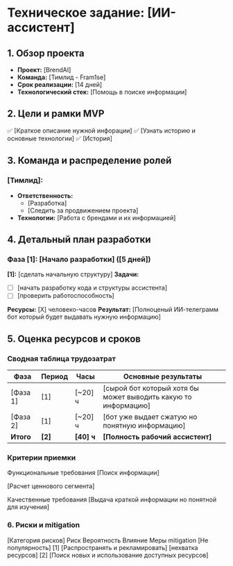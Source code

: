 # Техническое задание: [ИИ-ассистент]

## 1. Обзор проекта
- **Проект:** [BrendAI]
- **Команда:** [Тимлид - Fram1se]  
- **Срок реализации:** [14 дней]
- **Технологический стек:** [Помощь в поиске информации]

## 2. Цели и рамки MVP
✅ [Краткое описание нужной инфорации]
✅ [Узнать историю и основные технологии]
✅ [История]

## 3. Команда и распределение ролей
### [Тимлид]:
- **Ответственность:**
  - [Разработка]
  - [Следить за продвижением проекта]
- **Технологии:** [Работа с брендами и их информацией]

## 4. Детальный план разработки
### Фаза [1]: [Начало разработки] ([5 дней])

**[1]:** [сделать начальную структуру]
**Задачи:**
- [ ] [начать разработку кода и структуры ассистента]
- [ ] [проверить работоспособность]

**Ресурсы:** [X] человеко-часов
**Результат:** [Полноценый ИИ-телеграмм бот который будет выдавать нужную информацию]

## 5. Оценка ресурсов и сроков
### Сводная таблица трудозатрат
| Фаза | Период | Часы | Основные результаты |
|------|--------|------|-------------------|
| [Фаза 1] | [1] | [~20] ч | [сырой бот который хотя бы может выводить какую то информацию] |
| [Фаза 2] | [1] | [~20] ч | [бот уже выдает сжатую но понятную информацию] |
| **Итого** | **[2]** | **[40] ч** | **[Полность рабочий ассистент]** |

### Критерии приемки
Функциональные требования
[Поиск информации]

[Расчет ценнового сегмента]

Качественные требования
[Выдача краткой информации но понятной для изучения]


### 6. Риски и mitigation
[Категория рисков]
Риск	Вероятность	Влияние	Меры mitigation
[Не популярность]	[1]	[Распространять и рекламировать]
[нехватка ресурсов]	[2]	[Поиск новых и использование доступных ресурсов]